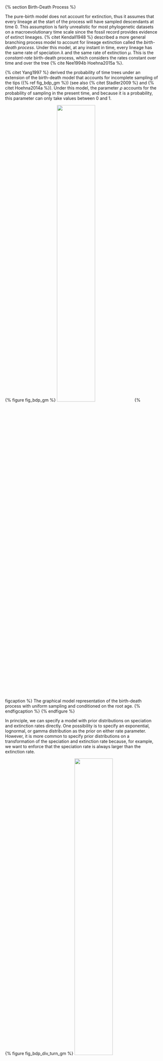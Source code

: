 {% section Birth-Death Process %}

The pure-birth model does not account for extinction, thus it assumes
that every lineage at the start of the process will have sampled
descendants at time 0. This assumption is fairly unrealistic for most
phylogenetic datasets on a macroevolutionary time scale since the fossil
record provides evidence of extinct lineages. {% citet Kendall1948 %} described a
more general branching process model to account for lineage extinction
called the *birth-death process*. Under this model, at any instant in
time, every lineage has the same rate of speciation $\lambda$ and the
same rate of extinction $\mu$. This is the *constant-rate* birth-death
process, which considers the rates constant over time and over the tree
{% cite Nee1994b Hoehna2015a %}.

{% citet Yang1997 %} derived the probability of time trees under an extension of
the birth-death model that accounts for incomplete sampling of the tips
({% ref fig_bdp_gm %}) (see also {% citet Stadler2009 %} and {% citet Hoehna2014a %}). Under
this model, the parameter $\rho$ accounts for the probability of
sampling in the present time, and because it is a probability, this
parameter can only take values between 0 and 1.

{% figure fig_bdp_gm %}
<img src="figures/simple_BD_gm_root.png" height="50%" width="50%" /> 
{% figcaption %} 
The graphical model representation of the birth-death process with uniform sampling and
conditioned on the root age.
{% endfigcaption %}
{% endfigure %}

In principle, we can specify a model with prior distributions on
speciation and extinction rates directly. One possibility is to specify
an exponential, lognormal, or gamma distribution as the prior on either
rate parameter. However, it is more common to specify prior
distributions on a transformation of the speciation and extinction rate
because, for example, we want to enforce that the speciation rate is
always larger than the extinction rate.

{% figure fig_bdp_div_turn_gm %}
<img src="figures/cBDR_gm.png" height="50%" width="50%" /> 
{% figcaption %} 
The graphical model representation of the birth-death process 
with uniform sampling parameterized using the diversification and turnover.
{% endfigcaption %}
{% endfigure %}

In the following subsections we will only provide the key command that
are different for the constant-rate birth-death process. All other
commands will be the same as in the previous exercise. You should copy
the `mcmc_Yule.Rev` script and modify it accordingly. Don't forget to
rename the filenames of the monitors to avoid overwriting of your
previous results!

{% subsection Diversification and turnover %}

We have some good prior information about the magnitude of the
diversification. The diversification rate represent the rate at which
the species diversity increases. Thus, we just use the same prior for
the diversification rate as we used before for the birth rate.
```
diversification_mean <- ln( ln(367.0/2.0) / T.rootAge() )
diversification_sd <- 0.587405
diversification ~ dnLognormal(mean=diversification_mean,sd=diversification_sd)
moves.append( mvScale(diversification,lambda=1.0,tune=true,weight=3.0) )
```
Unfortunately, we have less prior information about the turnover rate.
The turnover rate is the rate at which one species is replaced by
another species due to a birth plus death event. Hence, the turnover
rate represent the longevity of a species. For simplicity we use the
same prior on the turnover rate but with two orders of magnitude prior
uncertainty.
```
turnover_mean <- ln( ln(367.0/2.0) / T.rootAge() )
turnover_sd <- 0.587405*2
turnover ~ dnLognormal(mean=turnover_mean,sd=turnover_sd)
moves.append( mvScale(turnover,lambda=1.0,tune=true,weight=3.0) )
```

{% subsection Birth rate and death rate %}

The birth and death rates are both deterministic nodes. We compute them
by simple parameter transformation. Note that the death rate is in fact
equal to the turnover rate.
```
birth_rate := diversification + turnover
death_rate := turnover
```
All other parameters, such as the sampling probability and the root age
are kept the same as in the analysis above.

{% subsection The time tree %}

Initialize the stochastic node representing the time tree. The main
difference now is that we provide a stochastic parameter for the
extinction rate $\mu$.
```
timetree ~ dnBDP(lambda=birth_rate, mu=death_rate, rho=rho, rootAge=root_time, samplingStrategy="uniform", condition="survival", taxa=taxa)
```


&#8680; The `Rev` file for performing this analysis: `mcmc_BD.Rev`